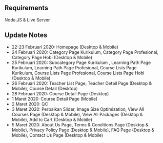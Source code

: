 ## Requirements
Node.JS & Live Server

## Update Notes
- 22-23 Februari 2020: Homepage (Desktop & Mobile)
- 24 Februari 2020: Category Page Kurikulum, Category Page Profesional, Category Page Hobi (Desktop & Mobile)
- 25 Februari 2020: Subcategory Page Kurikulum , Learning Path Page Kurikulum, Learning Path Page Profesional, Course Lists Page Kurikulum, Course Lists Page Profesional, Course Lists Page Hobi (Desktop & Mobile)
- 26 Februari 2020: Teacher List Page, Teacher Detail Page (Desktop & Mobile), Course Detail (Desktop)
- 28 Februari 2020: Course Detail Page (Desktop)
- 1 Maret 2020: Course Detail Page (Mobile)
- 2 Maret 2020: QC
- 3 Maret 2020: Perbaikan Slider, Image Size Optimization, View All Courses Page (Desktop & Mobile), View All Packages (Desktop & Mobile), Add to Cart (Desktop & Mobile)
- 5 Maret 2020: About Us Page, Terms & Conditions Page (Desktop & Mobile), Privacy Policy Page (Desktop & Mobile), FAQ Page (Desktop & Mobile), Contact Us Page (Desktop & Mobile)